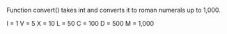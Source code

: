 Function convert() takes int and converts it to roman numerals up to 1,000. 

I = 1
V = 5
X = 10
L = 50
C = 100
D = 500
M = 1,000
